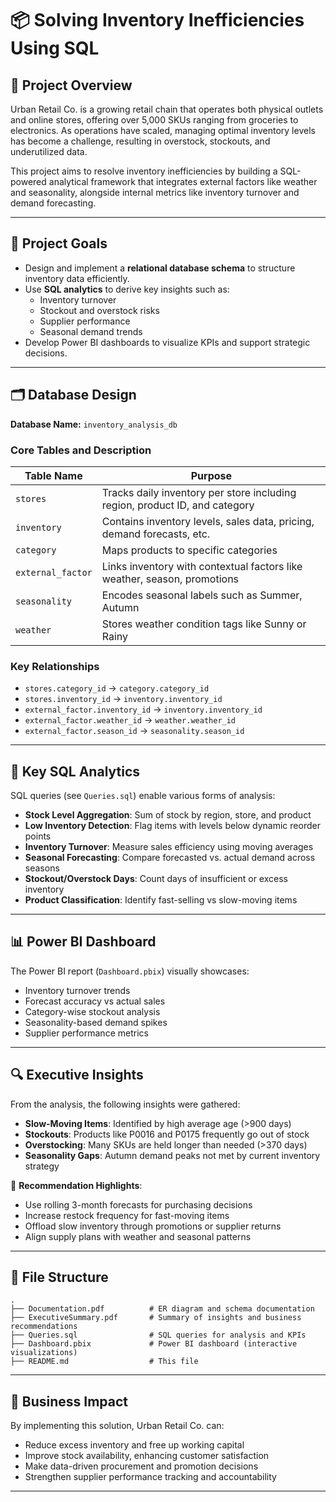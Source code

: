 
# 📦 Solving Inventory Inefficiencies Using SQL

## 🧾 Project Overview

Urban Retail Co. is a growing retail chain that operates both physical outlets and online stores, offering over 5,000 SKUs ranging from groceries to electronics. As operations have scaled, managing optimal inventory levels has become a challenge, resulting in overstock, stockouts, and underutilized data.

This project aims to resolve inventory inefficiencies by building a SQL-powered analytical framework that integrates external factors like weather and seasonality, alongside internal metrics like inventory turnover and demand forecasting.

---

## 🎯 Project Goals

- Design and implement a **relational database schema** to structure inventory data efficiently.
- Use **SQL analytics** to derive key insights such as:
  - Inventory turnover
  - Stockout and overstock risks
  - Supplier performance
  - Seasonal demand trends
- Develop Power BI dashboards to visualize KPIs and support strategic decisions.

---

## 🗂️ Database Design

**Database Name:** `inventory_analysis_db`

### Core Tables and Description

| Table Name       | Purpose                                                                          |
|------------------|----------------------------------------------------------------------------------|
| `stores`         | Tracks daily inventory per store including region, product ID, and category     |
| `inventory`      | Contains inventory levels, sales data, pricing, demand forecasts, etc.          |
| `category`       | Maps products to specific categories                                              |
| `external_factor`| Links inventory with contextual factors like weather, season, promotions        |
| `seasonality`    | Encodes seasonal labels such as Summer, Autumn                                  |
| `weather`        | Stores weather condition tags like Sunny or Rainy                               |

### Key Relationships

- `stores.category_id` → `category.category_id`
- `stores.inventory_id` → `inventory.inventory_id`
- `external_factor.inventory_id` → `inventory.inventory_id`
- `external_factor.weather_id` → `weather.weather_id`
- `external_factor.season_id` → `seasonality.season_id`

---

## 🧮 Key SQL Analytics

SQL queries (see `Queries.sql`) enable various forms of analysis:

- **Stock Level Aggregation**: Sum of stock by region, store, and product
- **Low Inventory Detection**: Flag items with levels below dynamic reorder points
- **Inventory Turnover**: Measure sales efficiency using moving averages
- **Seasonal Forecasting**: Compare forecasted vs. actual demand across seasons
- **Stockout/Overstock Days**: Count days of insufficient or excess inventory
- **Product Classification**: Identify fast-selling vs slow-moving items

---

## 📊 Power BI Dashboard

The Power BI report (`Dashboard.pbix`) visually showcases:

- Inventory turnover trends
- Forecast accuracy vs actual sales
- Category-wise stockout analysis
- Seasonality-based demand spikes
- Supplier performance metrics

---

## 🔍 Executive Insights

From the analysis, the following insights were gathered:

- **Slow-Moving Items**: Identified by high average age (>900 days)
- **Stockouts**: Products like P0016 and P0175 frequently go out of stock
- **Overstocking**: Many SKUs are held longer than needed (>370 days)
- **Seasonality Gaps**: Autumn demand peaks not met by current inventory strategy

📌 **Recommendation Highlights**:

- Use rolling 3-month forecasts for purchasing decisions
- Increase restock frequency for fast-moving items
- Offload slow inventory through promotions or supplier returns
- Align supply plans with weather and seasonal patterns

---

## 📁 File Structure

```
.
├── Documentation.pdf          # ER diagram and schema documentation
├── ExecutiveSummary.pdf       # Summary of insights and business recommendations
├── Queries.sql                # SQL queries for analysis and KPIs
├── Dashboard.pbix             # Power BI dashboard (interactive visualizations)
├── README.md                  # This file
```

---

## 🚀 Business Impact

By implementing this solution, Urban Retail Co. can:

- Reduce excess inventory and free up working capital
- Improve stock availability, enhancing customer satisfaction
- Make data-driven procurement and promotion decisions
- Strengthen supplier performance tracking and accountability

---

